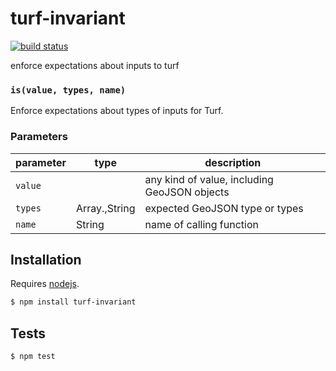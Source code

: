 # turf-invariant

[![build status](https://secure.travis-ci.org/Turfjs/turf-invariant.png)](http://travis-ci.org/Turfjs/turf-invariant)

enforce expectations about inputs to turf


### `is(value, types, name)`

Enforce expectations about types of inputs for Turf.


### Parameters

| parameter | type                  | description                                  |
| --------- | --------------------- | -------------------------------------------- |
| `value`   |                       | any kind of value, including GeoJSON objects |
| `types`   | Array.<String>,String | expected GeoJSON type or types               |
| `name`    | String                | name of calling function                     |


## Installation

Requires [nodejs](http://nodejs.org/).

```sh
$ npm install turf-invariant
```

## Tests

```sh
$ npm test
```

